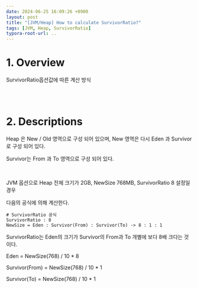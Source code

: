 ```yaml
---
date: 2024-06-25 16:09:26 +0900
layout: post
title: "[JVM/Heap] How to calculate SurvivorRatio?"
tags: [JVM, Heap, SurvivorRatio]
typora-root-url: ..
---
```


# 1. Overview
SurvivorRatio옵션값에 따른 계산 방식


<br><br>


# 2. Descriptions

Heap 은 New / Old 영역으로 구성 되어 있으며, New 영역은 다시 Eden 과 Survivor 로 구성 되어 있다.

Survivor는 From 과 To 영역으로 구성 되어 있다.

<br>

JVM 옵션으로 Heap 전체 크기가 2GB, NewSize 768MB, SurvivorRatio 8 설정일 경우

다음의 공식에 의해 계산한다.

```
# SurvivorRatio 공식
SurvivorRatio : 8
NewSize = Eden : Survivor(From) : Survivor(To) -> 8 : 1 : 1
```


SurvivorRatio는 Eden의 크기가 Survivor의 From과 To 개별에 보다 8배 크다는 것이다.

Eden = NewSize(768) / 10 * 8

Survivor(From) = NewSize(768) / 10 * 1

Survivor(To) = NewSize(768) / 10 * 1
